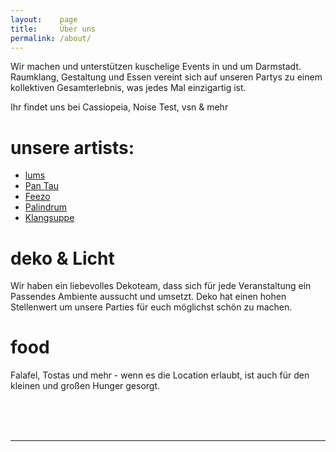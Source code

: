 ```yaml
---
layout:    page
title:     Über uns
permalink: /about/
---
```


Wir machen und unterstützen kuschelige Events in und um Darmstadt.
Raumklang, Gestaltung und Essen vereint sich auf unseren Partys zu einem kollektiven Gesamterlebnis, was jedes Mal einzigartig ist.

Ihr findet uns bei Cassiopeia, Noise Test, vsn & mehr

# unsere artists:
* <a href="https://soundcloud.com/lumsdnb">lums</a>
* <a href="https://soundcloud.com/pan_tau">Pan Tau</a>
* <a href="https://soundcloud.com/feezo_betrugo">Feezo</a>
* <a href="https://soundcloud.com/palindrum_pnd">Palindrum</a>
* <a href="https://soundcloud.com/klangsuppe">Klangsuppe</a>

# deko & Licht
Wir haben ein liebevolles Dekoteam, dass sich für jede Veranstaltung ein Passendes Ambiente aussucht und umsetzt. Deko hat einen hohen Stellenwert um unsere Parties für euch möglichst schön zu machen.


# food
Falafel, Tostas und mehr - wenn es die Location erlaubt, ist auch für den kleinen und großen Hunger gesorgt.

<br/>
<br/>
<br/>
<hr>

<div style="font-size: 2.73em; text-align:center;">
  <a href="https://soundcloud.com/audiovsn">
    <i class="fab fa-soundcloud"></i>
  </a>
  <a href="https://instagram.com/audiovsn">
    <i class="fab fa-instagram"></i>
  </a>
  <a href="https://facebook.com/audiovsn">
    <i class="fab fa-facebook"></i>
  </a>
</div>
